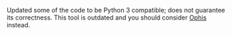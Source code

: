 Updated some of the code to be Python 3 compatible; does not guarantee its correctness.
This tool is outdated and you should consider [Ophis][ophis] instead.

[ophis]: https://github.com/michaelcmartin/Ophis
